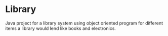 # Library
Java project for a library system using object oriented program for different items a library would lend like books and electronics.
